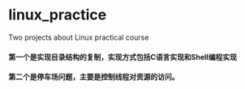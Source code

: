 # linux_practice
Two projects about Linux practical course
#### 第一个是实现目录结构的复制，实现方式包括C语言实现和Shell编程实现
#### 第二个是停车场问题，主要是控制线程对资源的访问。
